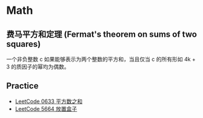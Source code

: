 # Math

## 费马平方和定理 (Fermat's theorem on sums of two squares)

一个非负整数 c 如果能够表示为两个整数的平方和，当且仅当 c 的所有形如 4k + 3 的质因子的幂均为偶数。

## Practice

- [LeetCode 0633 平方数之和](https://leetcode-cn.com/problems/sum-of-square-numbers/)
- [LeetCode 5664 放置盒子](https://leetcode-cn.com/problems/building-boxes/)

